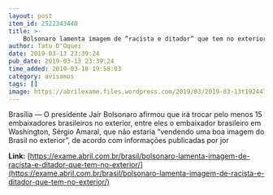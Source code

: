 ```yaml
---
layout: post
item_id: 2522343440
title: >-
    Bolsonaro lamenta imagem de “racista e ditador” que tem no exterior
author: Tatu D'Oquei
date: 2019-03-13 23:39:24
pub_date: 2019-03-13 23:39:24
time_added: 2019-03-18 19:58:03
category: avisamos
tags: []
image: https://abrilexame.files.wordpress.com/2019/03/2019-03-13t192447z_1_lynxnpef2c1xq_rtroptp_4_brazil-paraguay.jpg?quality=70&strip=info&w=680&h=453&crop=1
---
```


Brasília — O presidente Jair Bolsonaro afirmou que irá trocar pelo menos 15 embaixadores brasileiros no exterior, entre eles o embaixador brasileiro em Washington, Sérgio Amaral, que não estaria “vendendo uma boa imagem do Brasil no exterior”, de acordo com informações publicadas por jor

**Link:** [https://exame.abril.com.br/brasil/bolsonaro-lamenta-imagem-de-racista-e-ditador-que-tem-no-exterior/](https://exame.abril.com.br/brasil/bolsonaro-lamenta-imagem-de-racista-e-ditador-que-tem-no-exterior/)

